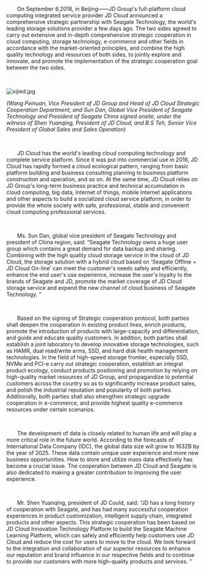 <p style="text-indent: 2em;"><a>On September 6,2018, in Beijing——</a>JD Group's full-platform cloud computing integrated service provider JD Cloud announced a comprehensive strategic partnership with Seagate Technology, the world's leading storage solutions provider a few days ago. The two sides agreed to carry out extensive and in-depth comprehensive strategic cooperation in cloud computing, storage technology, e-commerce and other fields in accordance with the market-oriented principles, and combine the high quality technology and resources of both sides, to jointly explore and innovate, and promote the implementation of the strategic cooperation goal between the two sides. </p>
<p style="text-indent: 2em;"><br/></p>
<p><img src="//img1.jcloudcs.com/cms/02babb4d-18ea-4a60-abae-3b743c341d5920180906155945.jpg" title="" alt="xijied.jpg"/><em><br/></em></p>
<p><em>(Wang Peinuan, Vice President of JD Group and Head of JD Cloud Strategic Cooperation Department, and Sun Dan, Global Vice President of Seagate Technology and President of Seagate China signed onsite, under the witness of Shen Yuanqing, President of JD Cloud, and B.S Teh, Senior Vice President of Global Sales and Sales Operation)</em></p>
<p><em><br/></em></p>
<p style="text-indent: 2em;">JD Cloud has the world's leading cloud computing technology and complete service platform. Since it was put into commercial use in 2016, JD Cloud has rapidly formed a cloud ecological pattern, ranging from basic platform building and business consulting planning to business platform construction and operation, and so on. At the same time, JD Cloud relies on JD Group's long-term business practice and technical accumulation in cloud computing, big data, Internet of things, mobile Internet applications and other aspects to build a socialized cloud service platform, in order to provide the whole society with safe, professional, stable and convenient cloud computing professional services. </p>
<p><br/></p>
<p style="text-indent: 2em;">Ms. Sun Dan, global vice president of Seagate Technology and president of China region, said: “Seagate Technology owns a huge user group which contains a great demand for data backup and sharing. Combining with the high quality cloud storage service in the cloud of JD Cloud, the storage solution with a hybrid cloud based on ‘Seagate Offline + JD Cloud On-line’ can meet the customer's needs safely and efficiently, enhance the end user's use experience, increase the user's loyalty to the brands of Seagate and JD, promote the market coverage of JD Cloud storage service and expend the new channel of cloud business of Seagate Technology. ”</p>
<p style="text-indent: 2em;"><br/></p>
<p style="text-indent: 2em;">Based on the signing of Strategic cooperation protocol, both parties shall deepen the cooperation in existing product lines, enrich products, promote the introduction of products with large-capacity and differentiation, and guide and educate quality customers. In addition, both parties shall establish a joint laboratory to develop innovative storage technologies, such as HAMR, dual read/write arms, SSD, and hard disk health management technologies. In the field of high-speed storage frontier, especially SSD, NVMe and PCI-e carry out strategic cooperation, establish an integral product ecology, conduct products positioning and promotion by relying on high-quality market resources of JD Group, and propagandize to potential customers across the country so as to significantly increase product sales, and polish the industrial reputation and popularity of both parties. Additionally, both parties shall also strengthen strategic upgrade cooperation in e-commerce, and provide highest quality e-commerce resources under certain scenarios. </p>
<p><br/></p>
<p style="text-indent: 2em;">The development of data is closely related to human life and will play a more critical role in the future world. According to the forecasts of International Data Company (IDC), the global data size will grow to 163ZB by the year of 2025. These data contain unique user experience and more new business opportunities. How to store and utilize mass data effectively has become a crucial issue. The cooperation between JD Cloud and Seagate is also dedicated to making a greater contribution to improving the user experience. </p>
<p style="text-indent: 2em;"><br/></p>
<p style="text-indent: 2em;">Mr. Shen Yuanqing, president of JD Could, said: “JD has a long history of cooperation with Seagate, and has had many successful cooperation experiences in product customization, intelligent supply chain, integrated products and other aspects. This strategic cooperation has been based on JD Cloud Innovation Technology Platform to build the Seagate Machine Learning Platform, which can safely and efficiently help customers use JD Cloud and reduce the cost for users to move to the cloud. We look forward to the integration and collaboration of our superior resources to enhance our reputation and brand influence in our respective fields and to continue to provide our customers with more high-quality products and services. ”</p>
